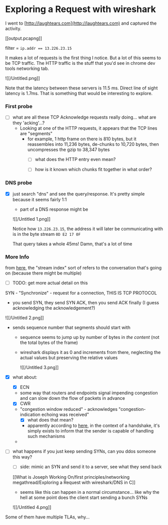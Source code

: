 # Exploring a Request with wireshark

I went to [http://laughtears.com](http://laughtears.com) and captured the activity.

[[output.pcapng]]

filter = `ip.addr == 13.226.23.15`

It makes a lot of requests is the first thing I notice. But a lot of this seems to be TCP traffic. The HTTP traffic is the stuff that you'd see in chrome dev tools networking tab. 

![[/Untitled.png]]

Note that the latency between these servers is 11.5 ms. Direct line of sight latency is 1.7ms. That is something that would be interesting to explore.

### First probe

- [ ]  what are all these TCP Acknowledge requests really doing... what are they 'acking'...?
    - Looking at one of the HTTP requests, it appears that the TCP lines are "segments"
        - for example, 1 http frame on there is 810 bytes, but it reassembles into 11,236 bytes, de-chunks to 10,720 bytes, then uncompresses the gzip to 38,347 bytes
            - [ ]  what does the HTTP entry even mean?
            - [ ]  how is it known which chunks fit together in what order?
            

### DNS probe

- [x]  just search "dns" and see the query/response. It's pretty simple because it seems fairly 1:1
    - part of a DNS response might be
    
    ![[/Untitled 1.png]]
    
    Notice how `13.226.23.15`, the address it will later be communicating with is in the byte stream `0D E2 17 0F`
    
    That query takes a whole 45ms! Damn, that's a lot of time
    

### More Info

from [here](https://www.youtube.com/watch?v=7CYpjf19GkA), the "stream index" sort of refers to the conversation that's going on (because there might be multiple)

- [ ]  TODO: get more actual detail on this

SYN - "Synchronize" - request for a connection, THIS IS TCP PROTOCOL

- you send SYN, they send SYN ACK, then you send ACK finally (I guess acknowledging the acknowledgement?)

![[/Untitled 2.png]]

- sends sequence number that segments should start with
    - sequence seems to jump up by number of bytes in *the content* (not the total bytes of the frame)
    - wireshark displays it as 0 and increments from there, neglecting the actual values but preserving the relative values
        
        ![[/Untitled 3.png]]
        
- [x]  what about:
    - [x]  ECN
    - some way that routers and endpoints signal impending congestion and can slow down the flow of packets in advance
    - [x]  CWR
    - "congestion window reduced" - acknowledges "congestion-indication echoing was received"
        - [x]  what does that mean?
        - apparently according to [here](https://osqa-ask.wireshark.org/questions/57120/syn-ecn-cwr-packet-rst-packet/), in the context of a handshake, it's simply exists to inform that the sender is capable of handling such mechanisms
    - 
- [ ]  what happens if you just keep sending SYNs, can you ddos someone this way?
    - [ ]  side: mimic an SYN and send it to a server, see what they send back
    
    [[What is Joseph Working On/first principles/networking megathread/Exploring a Request with wireshark/DNS in C]]
    
    - seems like this can happen in a normal circumstance... like why the hell at some point does the client start sending a bunch SYNs
    
    ![[/Untitled 4.png]]
    

Some of them have multiple TLAs, why...